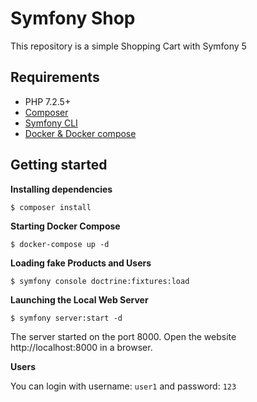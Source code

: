 Symfony Shop
============

This repository is a simple Shopping Cart with Symfony 5 

Requirements
------------

- PHP 7.2.5+
- [Composer](https://getcomposer.org/download)
- [Symfony CLI](https://symfony.com/download)
- [Docker & Docker compose](https://docs.docker.com/get-docker)

Getting started
---------------


**Installing dependencies**

```
$ composer install
```

**Starting Docker Compose**

```
$ docker-compose up -d
```

**Loading fake Products and Users**

```
$ symfony console doctrine:fixtures:load
```

**Launching the Local Web Server**

```
$ symfony server:start -d
```

The server started on the port 8000. Open the website http://localhost:8000 in a browser.

**Users**

You can login with username: `user1` and password: `123`